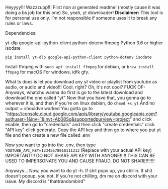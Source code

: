 Heyyyy!!! Wazzzupp!!! First non ai generated readme! (mostly cause it was doing a bs job for this one)
So, yeah, yt downloader!
**Disclaimer:** This tool is for personal use only. I’m not responsible if someone uses it to break any rules or laws.

Dependencies:


yt-dlp
google-api-python-client
python-dotenv
ffmpeg
Python 3.6 or higher
isodate


```pip install yt-dlp google-api-python-client python-dotenv isodate```


Install ffmpeg with ```sudo apt install ffmpeg``` for debian, or ```brew install ffmpeg``` for macOS
For windows, idfk gfy.


What ts does is let you download any yt video or playlist from youtube as audio, or audio and video!!! Cool, right? Oh, it's not cool? FUCK OF-
Anyways, whatchu wanna do first is go to the latest download and download the one called "yt" 
Now that you have that, you gonna go to wherever it is, and then if you're on linux debian, do ```chmod +x yt``` And no output = shouldve worked 
You gotta go to "https://console.cloud.google.com/apis/library/youtube.googleapis.com?authuser=1&inv=1&invt=Ab08Sg&supportedpurview=project" and click enable, then go to "credentials" and then click "create credentials" click "API key" click generate. Copy the API key and then go to where you put yt file and then create a new file called .env

Now you want to go into the .env, then type `YOUTUBE_API_KEY=12345678910111213` (Replace with your actual API key) 
IMPORTANT!!! DO NOT SHARE API KEY WITH ANYONE!!!!! THIS CAN BE USED TO IMPERSONATE YOU AND CAUSE FRAUD. DO NOT SHARE!!!!!!!

Anyways... Now, you want to do yt -h. If shit pops up, you chillin. If shit doesn't popup, you not. If you're not chilling, dm me on discord with your issue. My discord is "thattrandombird"
